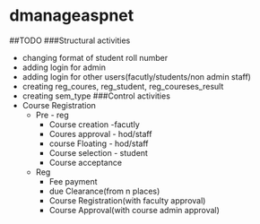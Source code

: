 # dmanageaspnet
##TODO
###Structural activities
* changing format of student roll number
* adding login for admin
* adding login for other users(facutly/students/non admin staff)
* creating reg_coures, reg_student, reg_coureses_result
* creating sem_type
###Control activities
* Course Registration
	* Pre  - reg
		* Course creation -facutly
		* Coures approval - hod/staff
		* course Floating - hod/staff
		* Course selection - student
		* Course acceptance
	* Reg	
		* Fee payment
		* due Clearance(from n places)
		* Course Registration(with faculty approval)
		* Course Approval(with course admin approval)
		  

